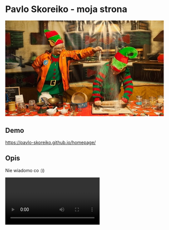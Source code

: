 # Pavlo Skoreiko - moja strona

![Obrazek](https://github.com/Pavlo-Skoreiko/homepage/blob/main/images/PIK4301.jpg?raw=true)

## Demo

https://pavlo-skoreiko.github.io/homepage/

## Opis

Nie wiadomo co :))

![alt text](https://github.com/Pavlo-Skoreiko/homepage/blob/53d338291204906b743b94281f64f225d0559fea/scrnli_25-12-2022_11-49-58.webm)
